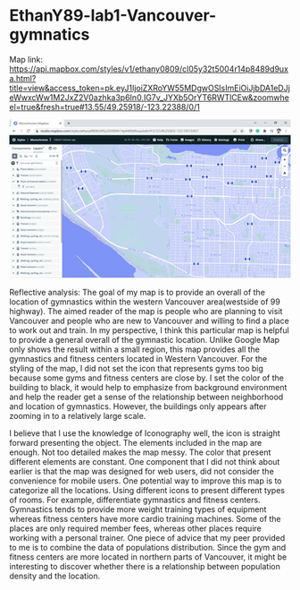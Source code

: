 # EthanY89-lab1-Vancouver-gymnatics

Map link: https://api.mapbox.com/styles/v1/ethany0809/cl05y32t5004r14p8489d9uxa.html?title=view&access_token=pk.eyJ1IjoiZXRoYW55MDgwOSIsImEiOiJjbDA1eDJjeWwxcWw1M2JxZ2V0azhka3p6In0.IG7v_JYXb5OrYT6RWTlCEw&zoomwheel=true&fresh=true#13.55/49.25918/-123.22388/0/1




![alt text](https://github.com/UBC-GEOS472-Spring2022/EthanY89-lab1-Vancouver-gymnatics/blob/main/folder/017ee4a2884caa6b23459322ac706eb.png "Logo Title Text 1")

Reflective analysis: The goal of my map is to provide an overall of the location of gymnastics within the western Vancouver area(westside of 99 highway).  The aimed reader of the map is people who are planning to visit Vancouver and people who are new to Vancouver and willing to find a place to work out and train. In my perspective, I think this particular map is helpful to provide a general overall of the gymnastic location. Unlike Google Map only shows the result within a small region, this map provides all the gymnastics and fitness centers located in Western Vancouver. For the styling of the map, I did not set the icon that represents gyms too big because some gyms and fitness centers are close by. I set the color of the building to black, it would help to emphasize from background environment and help the reader get a sense of the relationship between neighborhood and location of gymnastics.  However, the buildings only appears after zooming in to a relatively large scale. 

I believe that I use the knowledge of Iconography well, the icon is straight forward presenting the object. The elements included in the map are enough. Not too detailed makes the map messy. The color that present different elements are constant. One component that I did not think about earlier is that the map was designed for web users, did not consider the convenience for mobile users. One potential way to improve this map is to categorize all the locations. Using different icons to present different types of rooms. For example, differentiate gymnastics and fitness centers. Gymnastics tends to provide more weight training types of equipment whereas fitness centers have more cardio training machines. Some of the places are only required member fees, whereas other places require working with a personal trainer. One piece of advice that my peer provided to me is to combine the data of populations distribution. Since the gym and fitness centers are more located in northern parts of Vancouver, it might be interesting to discover whether there is a relationship between population density and the location. 


